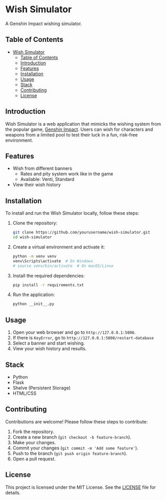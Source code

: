 # Wish Simulator

A Genshin Impact wishing simulator.

## Table of Contents

- [Wish Simulator](#wish-simulator)
  - [Table of Contents](#table-of-contents)
  - [Introduction](#introduction)
  - [Features](#features)
  - [Installation](#installation)
  - [Usage](#usage)
  - [Stack](#stack)
  - [Contributing](#contributing)
  - [License](#license)

## Introduction

Wish Simulator is a web application that mimicks the wishing system from the popular game, [Genshin Impact](https://genshin.hoyoverse.com/). Users can wish for characters and weapons from a limited pool to test their luck in a fun, risk-free environment.

## Features

- Wish from different banners
  - Rates and pity system work like in the game
  - Available: Venti, Standard
- View their wish history

## Installation

To install and run the Wish Simulator locally, follow these steps:

1. Clone the repository:

    ```sh
    git clone https://github.com/yourusername/wish-simulator.git
    cd wish-simulator
    ```

2. Create a virtual environment and activate it:

    ```sh
    python -m venv venv
    venv\Scripts\activate  # On Windows
    # source venv/bin/activate  # On macOS/Linux
    ```

3. Install the required dependencies:

    ```sh
    pip install -r requirements.txt
    ```

4. Run the application:

    ```sh
    python __init__.py
    ```

## Usage

1. Open your web browser and go to `http://127.0.0.1:5000`.
2. If there is `KeyError`, go to `http://127.0.0.1:5000/restart-database`
3. Select a banner and start wishing.
4. View your wish history and results.

## Stack

- Python
- Flask
- Shelve (Persistent Storage)
- HTML/CSS

## Contributing

Contributions are welcome! Please follow these steps to contribute:

1. Fork the repository.
2. Create a new branch (`git checkout -b feature-branch`).
3. Make your changes.
4. Commit your changes (`git commit -m 'Add some feature'`).
5. Push to the branch (`git push origin feature-branch`).
6. Open a pull request.

## License

This project is licensed under the MIT License. See the [LICENSE](LICENSE) file for details.
